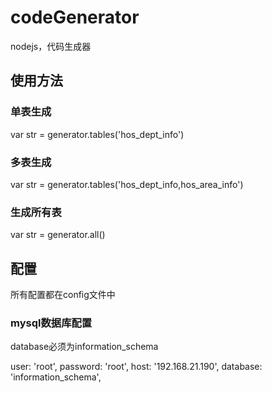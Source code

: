# codeGenerator
nodejs，代码生成器
## 使用方法
### 单表生成
var str = generator.tables('hos_dept_info')
### 多表生成
var str = generator.tables('hos_dept_info,hos_area_info')
### 生成所有表
var str = generator.all()
## 配置
所有配置都在config文件中
### mysql数据库配置
  database必须为information_schema

  user: 'root',
  password: 'root',
  host: '192.168.21.190',
  database: 'information_schema', 
